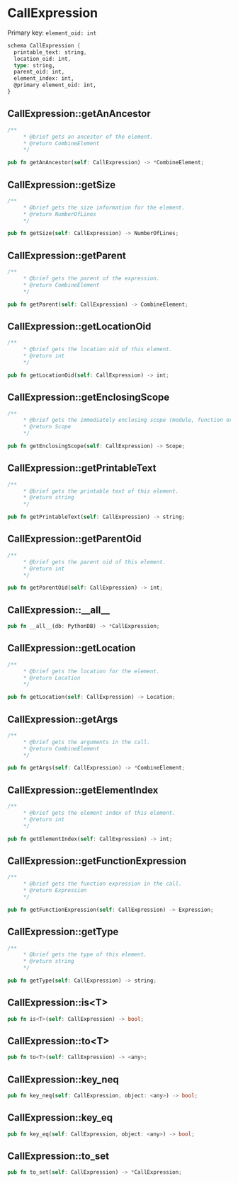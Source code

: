 # CallExpression

Primary key: `element_oid: int`

```rust
schema CallExpression {
  printable_text: string,
  location_oid: int,
  type: string,
  parent_oid: int,
  element_index: int,
  @primary element_oid: int,
}
```
## CallExpression::getAnAncestor

```rust
/**
     * @brief gets an ancestor of the element.
     * @return CombineElement 
     */
```
```rust
pub fn getAnAncestor(self: CallExpression) -> *CombineElement;
```
## CallExpression::getSize

```rust
/**
     * @brief gets the size information for the element.
     * @return NumberOfLines
     */
```
```rust
pub fn getSize(self: CallExpression) -> NumberOfLines;
```
## CallExpression::getParent

```rust
/**
     * @brief gets the parent of the expression.
     * @return CombineElement 
     */
```
```rust
pub fn getParent(self: CallExpression) -> CombineElement;
```
## CallExpression::getLocationOid

```rust
/**
     * @brief gets the location oid of this element.
     * @return int
     */
```
```rust
pub fn getLocationOid(self: CallExpression) -> int;
```
## CallExpression::getEnclosingScope

```rust
/**
     * @brief gets the immediately enclosing scope (module, function or class) whose body contains this statement.
     * @return Scope 
     */
```
```rust
pub fn getEnclosingScope(self: CallExpression) -> Scope;
```
## CallExpression::getPrintableText

```rust
/**
     * @brief gets the printable text of this element.
     * @return string
     */
```
```rust
pub fn getPrintableText(self: CallExpression) -> string;
```
## CallExpression::getParentOid

```rust
/**
     * @brief gets the parent oid of this element.
     * @return int
     */
```
```rust
pub fn getParentOid(self: CallExpression) -> int;
```
## CallExpression::\_\_all\_\_

```rust
pub fn __all__(db: PythonDB) -> *CallExpression;
```
## CallExpression::getLocation

```rust
/**
     * @brief gets the location for the element.
     * @return Location
     */
```
```rust
pub fn getLocation(self: CallExpression) -> Location;
```
## CallExpression::getArgs

```rust
/**
     * @brief gets the arguments in the call.
     * @return CombineElement
     */
```
```rust
pub fn getArgs(self: CallExpression) -> *CombineElement;
```
## CallExpression::getElementIndex

```rust
/**
     * @brief gets the element index of this element.
     * @return int
     */
```
```rust
pub fn getElementIndex(self: CallExpression) -> int;
```
## CallExpression::getFunctionExpression

```rust
/**
     * @brief gets the function expression in the call.
     * @return Expression
     */
```
```rust
pub fn getFunctionExpression(self: CallExpression) -> Expression;
```
## CallExpression::getType

```rust
/**
     * @brief gets the type of this element.
     * @return string
     */
```
```rust
pub fn getType(self: CallExpression) -> string;
```
## CallExpression::is\<T\>

```rust
pub fn is<T>(self: CallExpression) -> bool;
```
## CallExpression::to\<T\>

```rust
pub fn to<T>(self: CallExpression) -> <any>;
```
## CallExpression::key\_neq

```rust
pub fn key_neq(self: CallExpression, object: <any>) -> bool;
```
## CallExpression::key\_eq

```rust
pub fn key_eq(self: CallExpression, object: <any>) -> bool;
```
## CallExpression::to\_set

```rust
pub fn to_set(self: CallExpression) -> *CallExpression;
```
